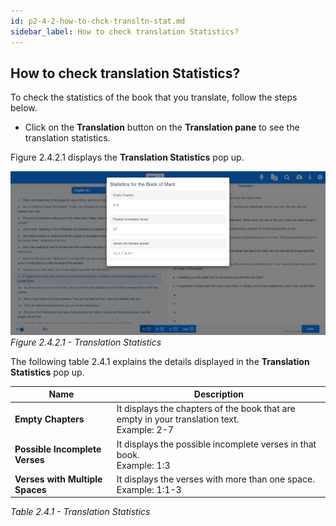 ```yaml
---
id: p2-4-2-how-to-chck-transltn-stat.md
sidebar_label: How to check translation Statistics?
---
```


## How to check translation Statistics?

To check the statistics of the book that you translate, follow the steps below.

-   Click on the **Translation** button on the **Translation pane** to see the translation statistics.

Figure 2.4.2.1 displays the **Translation Statistics** pop up.

![alt text](../../../../static/AutographaLiveImages/Translation-pane/translation-statistics-fig-2.4.2.1.jpg 'Translation Statistics')
_Figure 2.4.2.1 - Translation Statistics_

The following table 2.4.1 explains the details displayed in the **Translation Statistics** pop up.

| Name                            | Description                                                                                      |
| ------------------------------- | ------------------------------------------------------------------------------------------------ |
| **Empty Chapters**              | It displays the chapters of the book that are empty in your translation text. <br/> Example: 2-7 |
| **Possible Incomplete Verses**  | It displays the possible incomplete verses in that book. <br/> Example: 1:3                      |
| **Verses with Multiple Spaces** | It displays the verses with more than one space. <br/> Example: 1:1-3                            |

_Table 2.4.1 - Translation Statistics_
